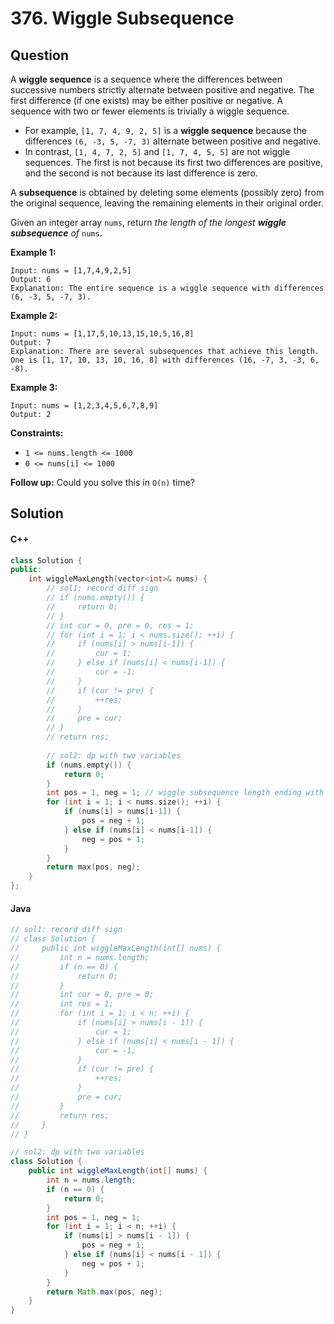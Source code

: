 # 376. Wiggle Subsequence

## Question

A **wiggle sequence** is a sequence where the differences between successive numbers strictly alternate between positive and negative. The first difference (if one exists) may be either positive or negative. A sequence with two or fewer elements is trivially a wiggle sequence.

* For example, `[1, 7, 4, 9, 2, 5]` is a **wiggle sequence** because the differences `(6, -3, 5, -7, 3)` alternate between positive and negative.
* In contrast, `[1, 4, 7, 2, 5]` and `[1, 7, 4, 5, 5]` are not wiggle sequences. The first is not because its first two differences are positive, and the second is not because its last difference is zero.

A **subsequence** is obtained by deleting some elements (possibly zero) from the original sequence, leaving the remaining elements in their original order.

Given an integer array `nums`, return _the length of the longest **wiggle subsequence** of_ `nums`.

**Example 1:**

```
Input: nums = [1,7,4,9,2,5]
Output: 6
Explanation: The entire sequence is a wiggle sequence with differences (6, -3, 5, -7, 3).
```

**Example 2:**

```
Input: nums = [1,17,5,10,13,15,10,5,16,8]
Output: 7
Explanation: There are several subsequences that achieve this length.
One is [1, 17, 10, 13, 10, 16, 8] with differences (16, -7, 3, -3, 6, -8).
```

**Example 3:**

```
Input: nums = [1,2,3,4,5,6,7,8,9]
Output: 2
```

**Constraints:**

* `1 <= nums.length <= 1000`
* `0 <= nums[i] <= 1000`

**Follow up:** Could you solve this in `O(n)` time?

## Solution

#### C++

```cpp
class Solution {
public:
    int wiggleMaxLength(vector<int>& nums) {
        // sol1: record diff sign
        // if (nums.empty()) {
        //     return 0;
        // }
        // int cur = 0, pre = 0, res = 1;
        // for (int i = 1; i < nums.size(); ++i) {
        //     if (nums[i] > nums[i-1]) {
        //         cur = 1;
        //     } else if (nums[i] < nums[i-1]) {
        //         cur = -1;
        //     }
        //     if (cur != pre) {
        //         ++res;
        //     }
        //     pre = cur;
        // }
        // return res;
        
        // sol2: dp with two variables
        if (nums.empty()) {
            return 0;
        }
        int pos = 1, neg = 1; // wiggle subsequence length ending with pos/neg diff
        for (int i = 1; i < nums.size(); ++i) {
            if (nums[i] > nums[i-1]) {
                pos = neg + 1;
            } else if (nums[i] < nums[i-1]) {
                neg = pos + 1;
            }
        }
        return max(pos, neg);
    }
};
```

#### Java

```java
// sol1: record diff sign
// class Solution {
//     public int wiggleMaxLength(int[] nums) {
//         int n = nums.length;
//         if (n == 0) {
//             return 0;
//         }
//         int cur = 0, pre = 0;
//         int res = 1;
//         for (int i = 1; i < n; ++i) {
//             if (nums[i] > nums[i - 1]) {
//                 cur = 1;
//             } else if (nums[i] < nums[i - 1]) {
//                 cur = -1;
//             }
//             if (cur != pre) {
//                 ++res;
//             }
//             pre = cur;
//         }
//         return res;
//     }
// }

// sol2: dp with two variables
class Solution {
    public int wiggleMaxLength(int[] nums) {
        int n = nums.length;
        if (n == 0) {
            return 0;
        }
        int pos = 1, neg = 1;
        for (int i = 1; i < n; ++i) {
            if (nums[i] > nums[i - 1]) {
                pos = neg + 1;
            } else if (nums[i] < nums[i - 1]) {
                neg = pos + 1;
            }
        }
        return Math.max(pos, neg);
    }
}
```
